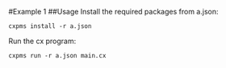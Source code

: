 #Example 1
##Usage
Install the required packages from a.json:
```console
cxpms install -r a.json
```

Run the cx program:
```console
cxpms run -r a.json main.cx
```